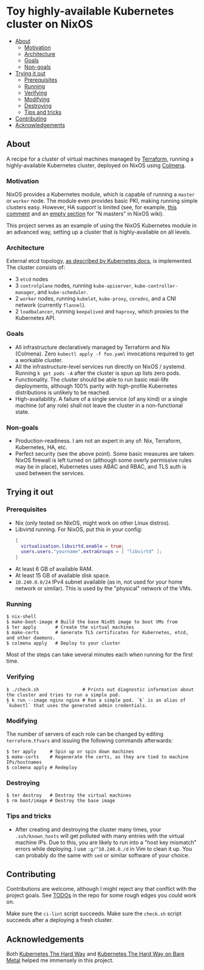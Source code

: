 # Toy highly-available Kubernetes cluster on NixOS

<!-- vim-markdown-toc GFM -->

* [About](#about)
    * [Motivation](#motivation)
    * [Architecture](#architecture)
    * [Goals](#goals)
    * [Non-goals](#non-goals)
* [Trying it out](#trying-it-out)
    * [Prerequisites](#prerequisites)
    * [Running](#running)
    * [Verifying](#verifying)
    * [Modifying](#modifying)
    * [Destroying](#destroying)
    * [Tips and tricks](#tips-and-tricks)
* [Contributing](#contributing)
* [Acknowledgements](#acknowledgements)

<!-- vim-markdown-toc -->

## About

A recipe for a cluster of virtual machines managed by [Terraform](https://www.terraform.io/),
running a highly-available Kubernetes cluster,
deployed on NixOS using [Colmena](https://github.com/zhaofengli/colmena).

### Motivation

NixOS provides a Kubernetes module, which is capable of running a `master` or `worker` node.
The module even provides basic PKI, making running simple clusters easy.
However, HA support is limited (see, for example,
[this comment](https://github.com/NixOS/nixpkgs/blob/acab4d1d4dff1e1bbe95af639fdc6294363cce66/nixos/modules/services/cluster/kubernetes/pki.nix)
and an [empty section](https://nixos.wiki/wiki/Kubernetes#N_Masters_.28HA.29)
for "N masters" in NixOS wiki).

This project serves as an example of using the NixOS Kubernetes module in an advanced way,
setting up a cluster that is highly-available on all levels.

### Architecture

External etcd topology,
[as described by Kubernetes docs](https://kubernetes.io/docs/setup/production-environment/tools/kubeadm/ha-topology/#external-etcd-topology),
is implemented.
The cluster consists of:
* 3 `etcd` nodes
* 3 `controlplane` nodes, running
  `kube-apiserver`, `kube-controller-manager`, and `kube-scheduler`.
* 2 `worker` nodes, running `kubelet`, `kube-proxy`,
  `coredns`, and a CNI network (currently `flannel`).
* 2 `loadbalancer`, running `keepalived` and `haproxy`, which proxies to the Kubernetes API.

### Goals
* All infrastructure declaratively managed by Terraform and Nix (Colmena).
  Zero `kubectl apply -f foo.yaml` invocations required to get a workable cluster.
* All the infrastructure-level services run directly on NixOS / systemd.
  Running `k get pods -A` after the cluster is spun up lists zero pods.
* Functionality. The cluster should be able to run basic real-life deployments,
  although 100% parity with high-profile Kubernetes distributions is unlikely to be reached.
* High-availability.
  A failure of a single service (of any kind) or a single machine (of any role)
  shall not leave the cluster in a non-functional state.

### Non-goals
* Production-readiness. I am not an expert in any of: Nix, Terraform, Kubernetes, HA, etc.
* Perfect security (see the above point).
  Some basic measures are taken: NixOS firewall is left turned on
  (although some overly permissive rules may be in place),
  Kubernetes uses ABAC and RBAC,
  and TLS auth is used between the services.

## Trying it out

### Prerequisites

* Nix (only tested on NixOS, might work on other Linux distros).
* Libvirtd running. For NixOS, put this in your config:
  ```nix
  {
    virtualisation.libvirtd.enable = true;
    users.users."yourname".extraGroups = [ "libvirtd" ];
  }
  ```
* At least 6 GB of available RAM.
* At least 15 GB of available disk space.
* `10.240.0.0/24` IPv4 subnet available (as in, not used for your home network or similar).
  This is used by the "physical" network of the VMs.

### Running

```console
$ nix-shell
$ make-boot-image # Build the base NixOS image to boot VMs from
$ ter apply       # Create the virtual machines
$ make-certs      # Generate TLS certificates for Kubernetes, etcd, and other daemons.
$ colmena apply   # Deploy to your cluster
```

Most of the steps can take several minutes each when running for the first time.

### Verifying

```console
$ ./check.sh                # Prints out diagnostic information about the cluster and tries to run a simple pod.
$ k run --image nginx nginx # Run a simple pod. `k` is an alias of `kubectl` that uses the generated admin credentials.
```

### Modifying

The number of servers of each role can be changed by editing `terraform.tfvars`
and issuing the following commands afterwards:

```console
$ ter apply     # Spin up or spin down machines
$ make-certs    # Regenerate the certs, as they are tied to machine IPs/hostnames
$ colmena apply # Redeploy
```

### Destroying

```console
$ ter destroy   # Destroy the virtual machines
$ rm boot/image # Destroy the base image
```

### Tips and tricks

* After creating and destroying the cluster many times, your `.ssh/known_hosts`
  will get polluted with many entries with the virtual machine IPs.
  Due to this, you are likely to run into a "host key mismatch" errors while deploying.
  I use `:g/^10.240.0./d` in Vim to clean it up.
  You can probably do the same with `sed` or similar software of your choice.

## Contributing

Contributions are welcome, although I might reject any that conflict with the project goals.
See [TODOs](https://github.com/justinas/nixos-ha-kubernetes/search?q=TODO) in the repo
for some rough edges you could work on.

Make sure the `ci-lint` script succeeds.
Make sure the `check.sh` script succeeds after a deploying a fresh cluster.

## Acknowledgements

Both [Kubernetes The Hard Way](https://github.com/kelseyhightower/kubernetes-the-hard-way)
and [Kubernetes The Hard Way on Bare Metal](https://github.com/Praqma/LearnKubernetes/blob/master/kamran/Kubernetes-The-Hard-Way-on-BareMetal.md)
helped me immensely in this project.
